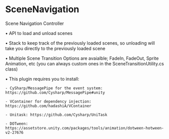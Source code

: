# SceneNavigation
Scene Navigation Controller 

• API to load and unload scenes 

• Stack to keep track of the previously loaded scenes, so unloading will take you directly to the previously loaded scene 

• Multiple Scene Transition Options are avaialble; FadeIn, FadeOut, Sprite Animation, etc (you can always custom ones in the SceneTransitionUtility.cs class)

• This plugin requires you to install:

    - CySharp/MessagePipe for the event system: https://github.com/Cysharp/MessagePipe#unity

    - VContainer for dependency injection: https://github.com/hadashiA/VContainer

    - Unitask: https://github.com/Cysharp/UniTask 

    - DOTween: https://assetstore.unity.com/packages/tools/animation/dotween-hotween-v2-27676 
